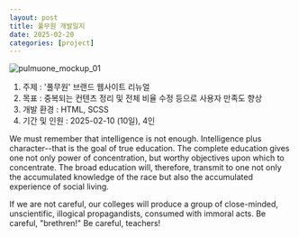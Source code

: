 ```yaml
---
layout: post
title: 풀무원 개발일지
date: 2025-02-20
categories: [project]
---
```


![pulmuone_mockup_01](https://github.com/user-attachments/assets/82a84217-1451-4cce-b61d-cc91d60a788f)

1. 주제 : '풀무원' 브랜드 웹사이트 리뉴얼
2. 목표 : 중복되는 컨텐츠 정리 및 전체 비율 수정 등으로 사용자 만족도 향상
3. 개발 환경 : HTML, SCSS
4. 기간 및 인원 : 2025-02-10 (10일), 4인


We must remember that intelligence is not enough. Intelligence plus character--that is the goal of true education. The complete education gives one not only power of concentration, but worthy objectives upon which to concentrate. The broad education will, therefore, transmit to one not only the accumulated knowledge of the race but also the accumulated experience of social living.

If we are not careful, our colleges will produce a group of close-minded, unscientific, illogical propagandists, consumed with immoral acts. Be careful, "brethren!" Be careful, teachers!
